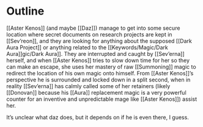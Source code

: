 # Outline
[[Aster Kenos]] (and maybe [[Daz]]) manage to get into some secure location where secret documents on research projects are kept in [[Sev’reon]], and they are looking for anything about the supposed [[Dark Aura Project]] or anything related to the [[Keywords/Magic/Dark Aura]]gic/Dark Aura]]. They are interrupted and caught by [[Sev’erna]] herself, and when [[Aster Kenos]] tries to slow down time for her so they can make an escape, she uses her mastery of raw [[Summoning]] magic to redirect the location of his own magic onto himself. From [[Aster Kenos]]’s perspective he is surrounded and locked down in a split second, when in reality [[Sev’erna]] has calmly called some of her retainers (likely [[Donovan]] because his [[Aura]] replacement magic is a very powerful counter for an inventive and unpredictable mage like [[Aster Kenos]]) assist her.

It’s unclear what daz does, but it depends on if he is even there, I guess.